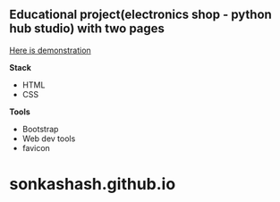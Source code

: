 ## Educational project(electronics shop - python hub studio) with two pages

[Here is demonstration](https://sonkashash.github.io)

**Stack**
+ HTML
+ CSS

**Tools**
+ Bootstrap
+ Web dev tools
+ favicon

  

# sonkashash.github.io
